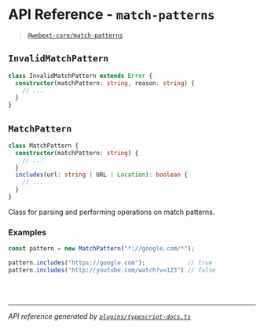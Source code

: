 <!-- GENERATED FILE, DO NOT EDIT -->

# API Reference - `match-patterns`

> [`@webext-core/match-patterns`](/guide/match-patterns/)

## `InvalidMatchPattern`

```ts
class InvalidMatchPattern extends Error {
  constructor(matchPattern: string, reason: string) {
    // ...
  }
}
```

## `MatchPattern`

```ts
class MatchPattern {
  constructor(matchPattern: string) {
    // ...
  }
  includes(url: string | URL | Location): boolean {
    // ...
  }
}
```

Class for parsing and performing operations on match patterns.

### Examples

```ts
const pattern = new MatchPattern("*://google.com/*");

pattern.includes("https://google.com");            // true
pattern.includes("http://youtube.com/watch?v=123") // false
```

<br/><br/>

---

_API reference generated by [`plugins/typescript-docs.ts`](https://github.com/aklinker1/webext-core/blob/main/docs/.vitepress/plugins/typescript-docs.ts)_
